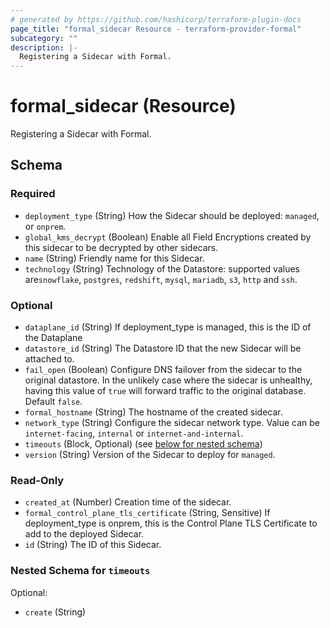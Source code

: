 ```yaml
---
# generated by https://github.com/hashicorp/terraform-plugin-docs
page_title: "formal_sidecar Resource - terraform-provider-formal"
subcategory: ""
description: |-
  Registering a Sidecar with Formal.
---
```


# formal_sidecar (Resource)

Registering a Sidecar with Formal.



<!-- schema generated by tfplugindocs -->
## Schema

### Required

- `deployment_type` (String) How the Sidecar should be deployed: `managed`, or `onprem`.
- `global_kms_decrypt` (Boolean) Enable all Field Encryptions created by this sidecar to be decrypted by other sidecars.
- `name` (String) Friendly name for this Sidecar.
- `technology` (String) Technology of the Datastore: supported values are`snowflake`, `postgres`, `redshift`, `mysql`, `mariadb`, `s3`, `http` and `ssh`.

### Optional

- `dataplane_id` (String) If deployment_type is managed, this is the ID of the Dataplane
- `datastore_id` (String) The Datastore ID that the new Sidecar will be attached to.
- `fail_open` (Boolean) Configure DNS failover from the sidecar to the original datastore. In the unlikely case where the sidecar is unhealthy, having this value of `true` will forward traffic to the original database. Default `false`.
- `formal_hostname` (String) The hostname of the created sidecar.
- `network_type` (String) Configure the sidecar network type. Value can be `internet-facing`, `internal` or `internet-and-internal`.
- `timeouts` (Block, Optional) (see [below for nested schema](#nestedblock--timeouts))
- `version` (String) Version of the Sidecar to deploy for `managed`.

### Read-Only

- `created_at` (Number) Creation time of the sidecar.
- `formal_control_plane_tls_certificate` (String, Sensitive) If deployment_type is onprem, this is the Control Plane TLS Certificate to add to the deployed Sidecar.
- `id` (String) The ID of this Sidecar.

<a id="nestedblock--timeouts"></a>
### Nested Schema for `timeouts`

Optional:

- `create` (String)


